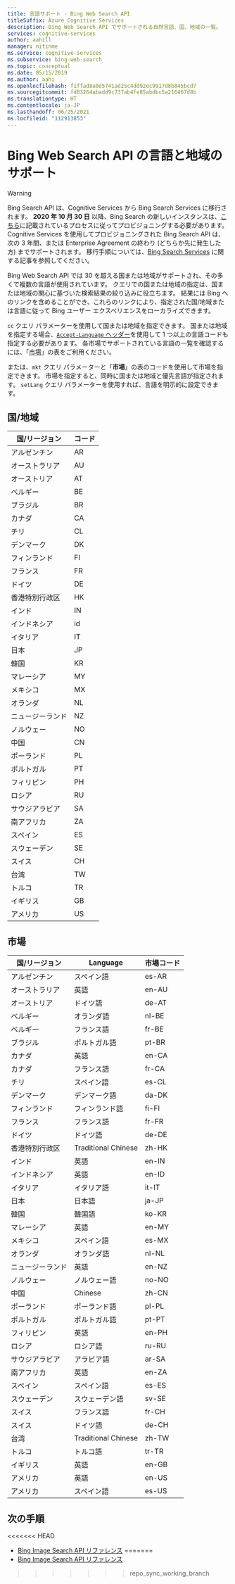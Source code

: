 ```yaml
---
title: 言語サポート - Bing Web Search API
titleSuffix: Azure Cognitive Services
description: Bing Web Search API でサポートされる自然言語、国、地域の一覧。
services: cognitive-services
author: aahill
manager: nitinme
ms.service: cognitive-services
ms.subservice: bing-web-search
ms.topic: conceptual
ms.date: 05/15/2019
ms.author: aahi
ms.openlocfilehash: f1ffad8a0d5741ad25c4dd92ec9917d8b845bcd7
ms.sourcegitcommit: fd83264abadd9c737ab4fe85abdbc5a216467d8b
ms.translationtype: HT
ms.contentlocale: ja-JP
ms.lasthandoff: 06/25/2021
ms.locfileid: "112913853"
---
```

# <a name="language-and-region-support-for-the-bing-web-search-api"></a>Bing Web Search API の言語と地域のサポート

> [!WARNING]
> Bing Search API は、Cognitive Services から Bing Search Services に移行されます。 **2020 年 10 月 30 日** 以降、Bing Search の新しいインスタンスは、[こちら](/bing/search-apis/bing-web-search/create-bing-search-service-resource)に記載されているプロセスに従ってプロビジョニングする必要があります。
> Cognitive Services を使用してプロビジョニングされた Bing Search API は、次の 3 年間、または Enterprise Agreement の終わり (どちらか先に発生した方) までサポートされます。
> 移行手順については、[Bing Search Services](/bing/search-apis/bing-web-search/create-bing-search-service-resource) に関する記事を参照してください。

Bing Web Search API では 30 を超える国または地域がサポートされ、その多くで複数の言語が使用されています。 クエリでの国または地域の指定は、国または地域の関心に基づいた検索結果の絞り込みに役立ちます。 結果には Bing へのリンクを含めることができ、これらのリンクにより、指定された国/地域または言語に従って Bing ユーザー エクスペリエンスをローカライズできます。

`cc` クエリ パラメーターを使用して国または地域を指定できます。 国または地域を指定する場合、[`Accept-Language` ヘッダー](/rest/api/cognitiveservices-bingsearch/bing-web-api-v7-reference#headers)を使用して 1 つ以上の言語コードも指定する必要があります。 各市場でサポートされている言語の一覧を確認するには、「[市場](#markets)」の表をご利用ください。

または、`mkt` クエリ パラメーターと「**市場**」の表のコードを使用して市場を指定できます。 市場を指定すると、同時に国または地域と優先言語が指定されます。 `setLang` クエリ パラメーターを使用すれば、言語を明示的に設定できます。

## <a name="countriesregions"></a>国/地域

|国/リージョン|コード|
|-------|----|
|アルゼンチン|AR|
|オーストラリア|AU|
|オーストリア|AT|
|ベルギー|BE|
|ブラジル|BR|
|カナダ|CA|
|チリ|CL|
|デンマーク|DK|
|フィンランド|FI|
|フランス|FR|
|ドイツ|DE|
|香港特別行政区|HK|
|インド|IN|
|インドネシア|id|
|イタリア|IT|
|日本|JP|
|韓国|KR|
|マレーシア|MY|
|メキシコ|MX|
|オランダ|NL|
|ニュージーランド|NZ|
|ノルウェー|NO|
|中国|CN|
|ポーランド|PL|
|ポルトガル|PT|
|フィリピン|PH|
|ロシア|RU|
|サウジアラビア|SA|
|南アフリカ|ZA|
|スペイン|ES|
|スウェーデン|SE|
|スイス|CH|
|台湾|TW|
|トルコ|TR|
|イギリス|GB|
|アメリカ|US|

## <a name="markets"></a>市場

|国/リージョン|Language|市場コード|
|-------|--------|-----------|
|アルゼンチン|スペイン語|es-AR|
|オーストラリア|英語|en-AU|
|オーストリア|ドイツ語|de-AT|
|ベルギー|オランダ語|nl-BE|
|ベルギー|フランス語|fr-BE|
|ブラジル|ポルトガル語|pt-BR|
|カナダ|英語|en-CA|
|カナダ|フランス語|fr-CA|
|チリ|スペイン語|es-CL|
|デンマーク|デンマーク語|da-DK|
|フィンランド|フィンランド語|fi-FI|
|フランス|フランス語|fr-FR|
|ドイツ|ドイツ語|de-DE|
|香港特別行政区|Traditional Chinese|zh-HK|
|インド|英語|en-IN|
|インドネシア|英語|en-ID|
|イタリア|イタリア語|it-IT|
|日本|日本語|ja-JP|
|韓国|韓国語|ko-KR|
|マレーシア|英語|en-MY|
|メキシコ|スペイン語|es-MX|
|オランダ|オランダ語|nl-NL|
|ニュージーランド|英語|en-NZ|
|ノルウェー|ノルウェー語|no-NO|
|中国|Chinese|zh-CN|
|ポーランド|ポーランド語|pl-PL|
|ポルトガル|ポルトガル語|pt-PT|
|フィリピン|英語|en-PH|
|ロシア|ロシア語|ru-RU|
|サウジアラビア|アラビア語|ar-SA|
|南アフリカ|英語|en-ZA|
|スペイン|スペイン語|es-ES|
|スウェーデン|スウェーデン語|sv-SE|
|スイス|フランス語|fr-CH|
|スイス|ドイツ語|de-CH|
|台湾|Traditional Chinese|zh-TW|
|トルコ|トルコ語|tr-TR|
|イギリス|英語|en-GB|
|アメリカ|英語|en-US|
|アメリカ|スペイン語|es-US|

## <a name="next-steps"></a>次の手順

<<<<<<< HEAD
* [Bing Image Search API リファレンス](//docs.microsoft.com/rest/api/cognitiveservices/bing-images-api-v7-reference)
=======
* [Bing Image Search API リファレンス](/rest/api/cognitiveservices/bing-images-api-v7-reference)
>>>>>>> repo_sync_working_branch
